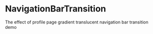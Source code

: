 # NavigationBarTransition
The effect of profile page gradient translucent navigation bar transition demo
